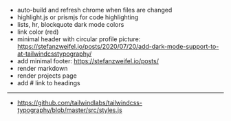 - auto-build and refresh chrome when files are changed
- highlight.js or prismjs for code highlighting
- lists, hr, blockquote dark mode colors
- link color (red)
- minimal header with circular profile picture: https://stefanzweifel.io/posts/2020/07/20/add-dark-mode-support-to-at-tailwindcsstypography/
- add minimal footer: https://stefanzweifel.io/posts/
- render markdown
- render projects page
- add # link to headings

---

- https://github.com/tailwindlabs/tailwindcss-typography/blob/master/src/styles.js

